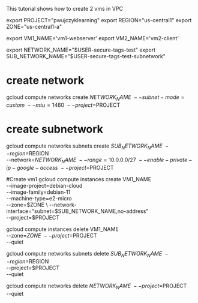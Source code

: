 This tutorial shows how to create 2 vms in VPC 

export PROJECT="pwujczyklearning"
export REGION="us-central1"
export ZONE="us-central1-a"

export VM1_NAME='vm1-webserver'
export VM2_NAME='vm2-client'

export NETWORK_NAME="$USER-secure-tags-test"
export SUB_NETWORK_NAME="$USER-secure-tags-test-subnetwork"




# create network
gcloud compute networks create $NETWORK_NAME \
    --subnet-mode=custom \
    --mtu=1460 \
    --project=$PROJECT

# create subnetwork
gcloud compute networks subnets create $SUB_NETWORK_NAME \
    --region=$REGION \
    --network=$NETWORK_NAME \
    --range=10.0.0.0/27 \
    --enable-private-ip-google-access \
    --project=$PROJECT

#Create vm1
gcloud compute instances create VM1_NAME \
    --image-project=debian-cloud \
    --image-family=debian-11 \
    --machine-type=e2-micro \
    --zone=$ZONE \
    --network-interface="subnet=$SUB_NETWORK_NAME,no-address" \
    --project=$PROJECT 



gcloud compute instances delete VM1_NAME \
    --zone=$ZONE \
    --project=$PROJECT \
    --quiet

gcloud compute networks subnets delete $SUB_NETWORK_NAME \
    --region=$REGION \
    --project=$PROJECT \
    --quiet

gcloud compute networks delete $NETWORK_NAME \
    --project=$PROJECT \
    --quiet